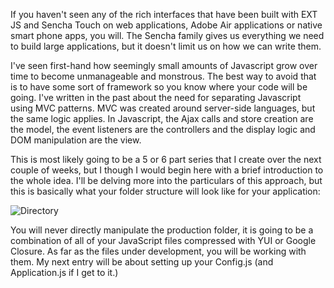 If you haven't seen any of the rich interfaces that have been built with EXT JS and Sencha Touch on web applications, Adobe Air applications or native smart phone apps, you will.  The Sencha family gives us everything we need to build large applications, but it doesn't limit us on how we can write them.

<!-- more -->

I've seen first-hand how seemingly small amounts of Javascript grow over time to become unmanageable and monstrous. The best way to avoid that is to have some sort of framework so you know where your code will be going.  I've written in the past about the need for separating Javascript using MVC patterns.  MVC was created around server-side languages, but the same logic applies.  In Javascript, the Ajax calls and store creation are the model, the event listeners are the controllers and the display logic and DOM manipulation are the view.

This is most likely going to be a 5 or 6 part series that I create over the next couple of weeks, but I though I would begin here with a brief introduction to the whole idea.  I'll be delving more into the particulars of this approach, but this is basically what your folder structure will look like for your application:

![Directory](/images/blog/1-folder.jpg)

You will never directly manipulate the production folder, it is going to be a combination of all of your JavaScript files compressed with YUI or Google Closure.  As far as the files under development, you will be working with them.  My next entry will be about setting up your Config.js (and Application.js if I get to it.)